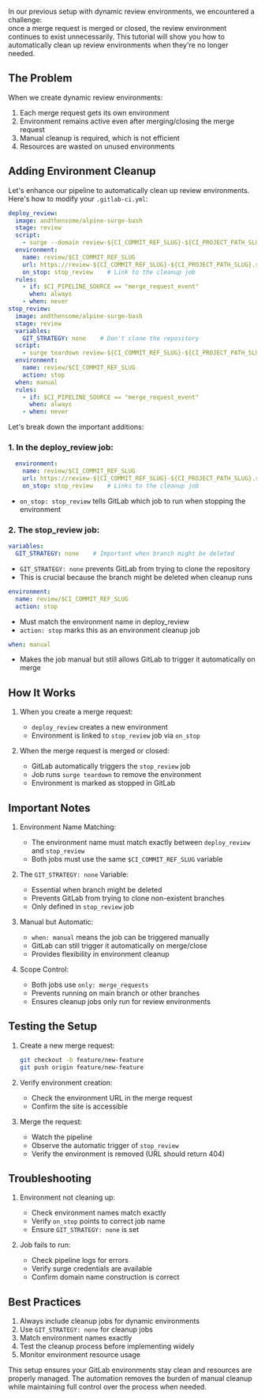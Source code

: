 In our previous setup with dynamic review environments, we encountered a challenge:  
once a merge request is merged or closed, the review environment continues to exist unnecessarily. This tutorial will show you how to automatically clean up review environments when they're no longer needed.

## The Problem

When we create dynamic review environments:
1. Each merge request gets its own environment
2. Environment remains active even after merging/closing the merge request
3. Manual cleanup is required, which is not efficient
4. Resources are wasted on unused environments

## Adding Environment Cleanup

Let's enhance our pipeline to automatically clean up review environments. Here's how to modify your `.gitlab-ci.yml`:

```yaml
deploy_review:
  image: andthensome/alpine-surge-bash
  stage: review
  script:
    - surge --domain review-${CI_COMMIT_REF_SLUG}-${CI_PROJECT_PATH_SLUG}.surge.sh ./public
  environment:
    name: review/$CI_COMMIT_REF_SLUG
    url: https://review-${CI_COMMIT_REF_SLUG}-${CI_PROJECT_PATH_SLUG}.surge.sh
    on_stop: stop_review    # Link to the cleanup job
  rules:
    - if: $CI_PIPELINE_SOURCE == "merge_request_event"
      when: always
    - when: never 
stop_review:
  image: andthensome/alpine-surge-bash
  stage: review
  variables:
    GIT_STRATEGY: none    # Don't clone the repository
  script:
    - surge teardown review-${CI_COMMIT_REF_SLUG}-${CI_PROJECT_PATH_SLUG}.surge.sh
  environment:
    name: review/$CI_COMMIT_REF_SLUG
    action: stop
  when: manual
  rules:
    - if: $CI_PIPELINE_SOURCE == "merge_request_event"
      when: always
    - when: never
```

Let's break down the important additions:

### 1. In the deploy_review job:
```yaml
  environment:
    name: review/$CI_COMMIT_REF_SLUG
    url: https://review-${CI_COMMIT_REF_SLUG}-${CI_PROJECT_PATH_SLUG}.surge.sh
    on_stop: stop_review    # Links to the cleanup job
```
- `on_stop: stop_review` tells GitLab which job to run when stopping the environment

### 2. The stop_review job:
```yaml
variables:
  GIT_STRATEGY: none    # Important when branch might be deleted
```
- `GIT_STRATEGY: none` prevents GitLab from trying to clone the repository
- This is crucial because the branch might be deleted when cleanup runs

```yaml
environment:
  name: review/$CI_COMMIT_REF_SLUG
  action: stop
```
- Must match the environment name in deploy_review
- `action: stop` marks this as an environment cleanup job

```yaml
when: manual
```
- Makes the job manual but still allows GitLab to trigger it automatically on merge

## How It Works

1. When you create a merge request:
   - `deploy_review` creates a new environment
   - Environment is linked to `stop_review` job via `on_stop`

2. When the merge request is merged or closed:
   - GitLab automatically triggers the `stop_review` job
   - Job runs `surge teardown` to remove the environment
   - Environment is marked as stopped in GitLab

## Important Notes

1. Environment Name Matching:
   - The environment name must match exactly between `deploy_review` and `stop_review`
   - Both jobs must use the same `$CI_COMMIT_REF_SLUG` variable

2. The `GIT_STRATEGY: none` Variable:
   - Essential when branch might be deleted
   - Prevents GitLab from trying to clone non-existent branches
   - Only defined in `stop_review` job

3. Manual but Automatic:
   - `when: manual` means the job can be triggered manually
   - GitLab can still trigger it automatically on merge/close
   - Provides flexibility in environment cleanup

4. Scope Control:
   - Both jobs use `only: merge_requests`
   - Prevents running on main branch or other branches
   - Ensures cleanup jobs only run for review environments

## Testing the Setup

1. Create a new merge request:
   ```bash
   git checkout -b feature/new-feature
   git push origin feature/new-feature
   ```

2. Verify environment creation:
   - Check the environment URL in the merge request
   - Confirm the site is accessible

3. Merge the request:
   - Watch the pipeline
   - Observe the automatic trigger of `stop_review`
   - Verify the environment is removed (URL should return 404)

## Troubleshooting

1. Environment not cleaning up:
   - Check environment names match exactly
   - Verify `on_stop` points to correct job name
   - Ensure `GIT_STRATEGY: none` is set

2. Job fails to run:
   - Check pipeline logs for errors
   - Verify surge credentials are available
   - Confirm domain name construction is correct

## Best Practices

1. Always include cleanup jobs for dynamic environments
2. Use `GIT_STRATEGY: none` for cleanup jobs
3. Match environment names exactly
4. Test the cleanup process before implementing widely
5. Monitor environment resource usage

This setup ensures your GitLab environments stay clean and resources are properly managed. The automation removes the burden of manual cleanup while maintaining full control over the process when needed.

